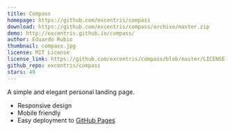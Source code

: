 ```yaml
---
title: Compass
homepage: https://github.com/excentris/compass
download: https://github.com/excentris/compass/archive/master.zip
demo: http://excentris.github.io/compass/
author: Eduardo Rubio
thumbnail: compass.jpg
license: MIT License
license_link: https://github.com/excentris/compass/blob/master/LICENSE
github_repo: excentris/compass
stars: 49
---
```


A simple and elegant personal landing page.

* Responsive design
* Mobile friendly
* Easy deployment to [GitHub Pages](https://pages.github.com)

